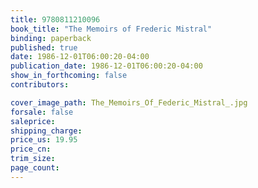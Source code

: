 ```yaml
---
title: 9780811210096
book_title: "The Memoirs of Frederic Mistral"
binding: paperback
published: true
date: 1986-12-01T06:00:20-04:00
publication_date: 1986-12-01T06:00:20-04:00
show_in_forthcoming: false
contributors:

cover_image_path: The_Memoirs_Of_Federic_Mistral_.jpg
forsale: false
saleprice:
shipping_charge:
price_us: 19.95
price_cn:
trim_size:
page_count:
---
```


